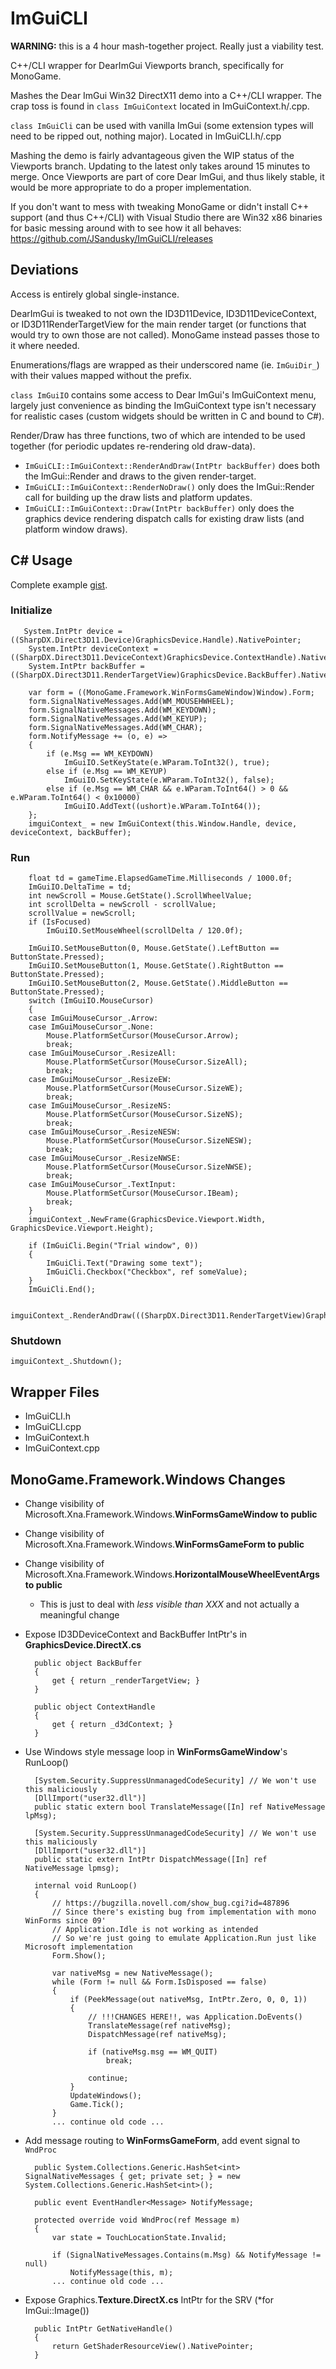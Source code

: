 # ImGuiCLI

**WARNING:** this is a 4 hour mash-together project. Really just a viability test.

C++/CLI wrapper for DearImGui Viewports branch, specifically for MonoGame.

Mashes the Dear ImGui Win32 DirectX11 demo into a C++/CLI wrapper. The crap toss is found in `class ImGuiContext` located in ImGuiContext.h/.cpp.

`class ImGuiCli` can be used with vanilla ImGui (some extension types will need to be ripped out, nothing major). Located in ImGuiCLI.h/.cpp

Mashing the demo is fairly advantageous given the WIP status of the Viewports branch. Updating to the latest only takes around 15 minutes to merge. Once Viewports are part of core Dear ImGui, and thus likely stable, it would be more appropriate to do a proper implementation.

If you don't want to mess with tweaking MonoGame or didn't install C++ support (and thus C++/CLI) with Visual Studio there are Win32 x86 binaries for basic messing around with to see how it all behaves: https://github.com/JSandusky/ImGuiCLI/releases

## Deviations

Access is entirely global single-instance.

DearImGui is tweaked to not own the ID3D11Device, ID3D11DeviceContext, or ID3D11RenderTargetView for the main render target (or functions that would try to own those are not called). MonoGame instead passes those to it where needed.

Enumerations/flags are wrapped as their underscored name (ie. `ImGuiDir_`) with their values mapped without the prefix.

`class ImGuiIO` contains some access to Dear ImGui's ImGuiContext menu, largely just convenience as binding the ImGuiContext type isn't necessary for realistic cases (custom widgets should be written in C and bound to C#).

Render/Draw has three functions, two of which are intended to be used together (for periodic updates re-rendering old draw-data).

- `ImGuiCLI::ImGuiContext::RenderAndDraw(IntPtr backBuffer)` does both the ImGui::Render and draws to the given render-target.
- `ImGuiCLI::ImGuiContext::RenderNoDraw()` only does the ImGui::Render call for building up the draw lists and platform updates.
- `ImGuiCLI::ImGuiContext::Draw(IntPtr backBuffer)` only does the graphics device rendering dispatch calls for existing draw lists (and platform window draws).

## C# Usage

Complete example [gist](https://gist.github.com/JSandusky/11b6a6ea85d42c9ab8606378a78c50cf).

### Initialize

       System.IntPtr device = ((SharpDX.Direct3D11.Device)GraphicsDevice.Handle).NativePointer;
        System.IntPtr deviceContext = ((SharpDX.Direct3D11.DeviceContext)GraphicsDevice.ContextHandle).NativePointer;
        System.IntPtr backBuffer = ((SharpDX.Direct3D11.RenderTargetView)GraphicsDevice.BackBuffer).NativePointer;
    
        var form = ((MonoGame.Framework.WinFormsGameWindow)Window).Form;
        form.SignalNativeMessages.Add(WM_MOUSEHWHEEL);
        form.SignalNativeMessages.Add(WM_KEYDOWN);
        form.SignalNativeMessages.Add(WM_KEYUP);
        form.SignalNativeMessages.Add(WM_CHAR);
        form.NotifyMessage += (o, e) =>
        {
            if (e.Msg == WM_KEYDOWN)
                ImGuiIO.SetKeyState(e.WParam.ToInt32(), true);
            else if (e.Msg == WM_KEYUP)
                ImGuiIO.SetKeyState(e.WParam.ToInt32(), false);
            else if (e.Msg == WM_CHAR && e.WParam.ToInt64() > 0 && e.WParam.ToInt64() < 0x10000)
                ImGuiIO.AddText((ushort)e.WParam.ToInt64());
        };
        imguiContext_ = new ImGuiContext(this.Window.Handle, device, deviceContext, backBuffer);

### Run

        float td = gameTime.ElapsedGameTime.Milliseconds / 1000.0f;
        ImGuiIO.DeltaTime = td;
        int newScroll = Mouse.GetState().ScrollWheelValue;
        int scrollDelta = newScroll - scrollValue;
        scrollValue = newScroll;
        if (IsFocused)
            ImGuiIO.SetMouseWheel(scrollDelta / 120.0f);
    
        ImGuiIO.SetMouseButton(0, Mouse.GetState().LeftButton == ButtonState.Pressed);
        ImGuiIO.SetMouseButton(1, Mouse.GetState().RightButton == ButtonState.Pressed);
        ImGuiIO.SetMouseButton(2, Mouse.GetState().MiddleButton == ButtonState.Pressed);
        switch (ImGuiIO.MouseCursor)
        {
        case ImGuiMouseCursor_.Arrow:
        case ImGuiMouseCursor_.None:
            Mouse.PlatformSetCursor(MouseCursor.Arrow);
            break;
        case ImGuiMouseCursor_.ResizeAll:
            Mouse.PlatformSetCursor(MouseCursor.SizeAll);
            break;
        case ImGuiMouseCursor_.ResizeEW:
            Mouse.PlatformSetCursor(MouseCursor.SizeWE);
            break;
        case ImGuiMouseCursor_.ResizeNS:
            Mouse.PlatformSetCursor(MouseCursor.SizeNS);
            break;
        case ImGuiMouseCursor_.ResizeNESW:
            Mouse.PlatformSetCursor(MouseCursor.SizeNESW);
            break;
        case ImGuiMouseCursor_.ResizeNWSE:
            Mouse.PlatformSetCursor(MouseCursor.SizeNWSE);
            break;
        case ImGuiMouseCursor_.TextInput:
            Mouse.PlatformSetCursor(MouseCursor.IBeam);
            break;
        }
        imguiContext_.NewFrame(GraphicsDevice.Viewport.Width, GraphicsDevice.Viewport.Height);
    
        if (ImGuiCli.Begin("Trial window", 0))
        {
            ImGuiCli.Text("Drawing some text");
            ImGuiCli.Checkbox("Checkbox", ref someValue);
        }
        ImGuiCli.End();
    
            imguiContext_.RenderAndDraw(((SharpDX.Direct3D11.RenderTargetView)GraphicsDevice.BackBuffer).NativePointer);

### Shutdown

`imguiContext_.Shutdown();`

## Wrapper Files

- ImGuiCLI.h
- ImGuiCLI.cpp
- ImGuiContext.h
- ImGuiContext.cpp

## MonoGame.Framework.Windows Changes

- Change visibility of Microsoft.Xna.Framework.Windows.**WinFormsGameWindow to public**

- Change visibility of Microsoft.Xna.Framework.Windows.**WinFormsGameForm to public**

- Change visibility of Microsoft.Xna.Framework.Windows.**HorizontalMouseWheelEventArgs to public**
    - This is just to deal with *less visible than XXX* and not actually a meaningful change

- Expose ID3DDeviceContext and BackBuffer IntPtr's in **GraphicsDevice.DirectX.cs**

        public object BackBuffer
        {
            get { return _renderTargetView; }
        }
        
        public object ContextHandle
        {
            get { return _d3dContext; }
        }

- Use Windows style message loop in **WinFormsGameWindow**'s RunLoop()

        [System.Security.SuppressUnmanagedCodeSecurity] // We won't use this maliciously
        [DllImport("user32.dll")]
        public static extern bool TranslateMessage([In] ref NativeMessage lpMsg);
        
        [System.Security.SuppressUnmanagedCodeSecurity] // We won't use this maliciously
        [DllImport("user32.dll")]
        public static extern IntPtr DispatchMessage([In] ref NativeMessage lpmsg);
        
        internal void RunLoop()
        {
            // https://bugzilla.novell.com/show_bug.cgi?id=487896
            // Since there's existing bug from implementation with mono WinForms since 09'
            // Application.Idle is not working as intended
            // So we're just going to emulate Application.Run just like Microsoft implementation
            Form.Show();
        
            var nativeMsg = new NativeMessage();
            while (Form != null && Form.IsDisposed == false)
            {
                if (PeekMessage(out nativeMsg, IntPtr.Zero, 0, 0, 1))
                {
                    // !!!CHANGES HERE!!, was Application.DoEvents()
                    TranslateMessage(ref nativeMsg);
                    DispatchMessage(ref nativeMsg);
        
                    if (nativeMsg.msg == WM_QUIT)
                        break;
        
                    continue;
                }
                UpdateWindows();
                Game.Tick();
            }
            ... continue old code ...

- Add message routing to **WinFormsGameForm**, add event signal to `WndProc`

        public System.Collections.Generic.HashSet<int> SignalNativeMessages { get; private set; } = new System.Collections.Generic.HashSet<int>();
        
        public event EventHandler<Message> NotifyMessage;
        
        protected override void WndProc(ref Message m)
        {
            var state = TouchLocationState.Invalid;
        
            if (SignalNativeMessages.Contains(m.Msg) && NotifyMessage != null)
                NotifyMessage(this, m);
            ... continue old code ...

- Expose Graphics.**Texture.DirectX.cs** IntPtr for the SRV (*for ImGui::Image())

        public IntPtr GetNativeHandle()
        {
            return GetShaderResourceView().NativePointer;
        }
